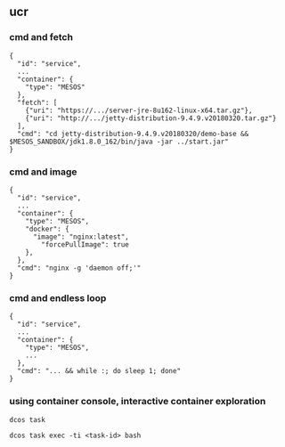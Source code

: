 ## ucr

### cmd and fetch

```
{
  "id": "service",
  ...
  "container": {
    "type": "MESOS"
  },
  "fetch": [
    {"uri": "https://.../server-jre-8u162-linux-x64.tar.gz"},
    {"uri": "http://.../jetty-distribution-9.4.9.v20180320.tar.gz"}
  ],
  "cmd": "cd jetty-distribution-9.4.9.v20180320/demo-base && $MESOS_SANDBOX/jdk1.8.0_162/bin/java -jar ../start.jar"
}
```

### cmd and image

```
{
  "id": "service",
  ...
  "container": {
    "type": "MESOS",
    "docker": {
      "image": "nginx:latest",
	    "forcePullImage": true
    },
  },
  "cmd": "nginx -g 'daemon off;'"
}
```

### cmd and endless loop

```
{
  "id": "service",
  ...
  "container": {
    "type": "MESOS",
    ...
  },
  "cmd": "... && while :; do sleep 1; done"
}
```

### using container console, interactive container exploration


```
dcos task
```

```
dcos task exec -ti <task-id> bash
```

